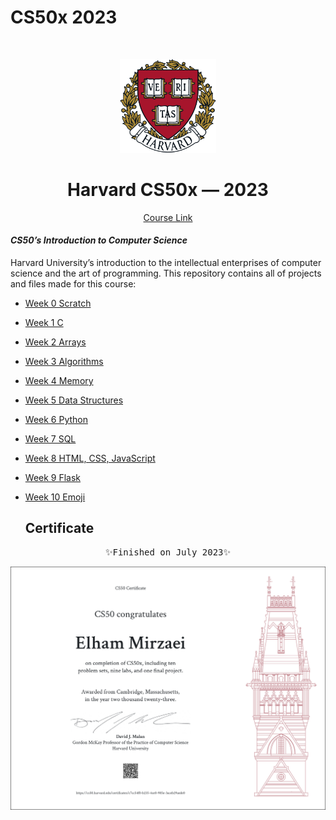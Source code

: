 # CS50x 2023

<br>

<p align="center">
    <img src="./H.png" alt="logo" height="150"/>
</p>

<h1 align="center">
    Harvard CS50x — 2023
</h1>

<p align="center">
  <a href="https://cs50.harvard.edu/x/2023/" target="_blank">Course Link</a>
</p>

#### *CS50’s Introduction to Computer Science*

Harvard University’s introduction to the intellectual enterprises of computer science and the art of programming.
This repository contains all of projects and files made for this course:
- [Week 0 Scratch](https://cs50.harvard.edu/x/2023/weeks/0/)
- [Week 1 C](https://cs50.harvard.edu/x/2023/weeks/1/)
- [Week 2 Arrays](https://cs50.harvard.edu/x/2023/weeks/2/)
- [Week 3 Algorithms](https://cs50.harvard.edu/x/2023/weeks/3/)
- [Week 4 Memory](https://cs50.harvard.edu/x/2023/weeks/4/)
- [Week 5 Data Structures](https://cs50.harvard.edu/x/2023/weeks/5/)
- [Week 6 Python](https://cs50.harvard.edu/x/2023/weeks/6/)
- [Week 7 SQL](https://cs50.harvard.edu/x/2023/weeks/7/)
- [Week 8 HTML, CSS, JavaScript](https://cs50.harvard.edu/x/2023/weeks/8/)
- [Week 9 Flask](https://cs50.harvard.edu/x/2023/weeks/9/)
- [Week 10 Emoji](https://cs50.harvard.edu/x/2023/weeks/10/)

  ## Certificate 

<pre align="center">
✨Finished on July 2023✨
</pre>

<a href="[https://certificates.cs50.io/48b347b6-e73e-41ba-8d8e-bff0fcb1c6c9.png?size=letter](https://certificates.cs50.io/c7cc54f0-b235-4ce0-985e-3aceb29aede0.png?size=letter)https://certificates.cs50.io/c7cc54f0-b235-4ce0-985e-3aceb29aede0.png?size=letter">
  <img src="./CS50x.png" alt="certificates" />
</a>
